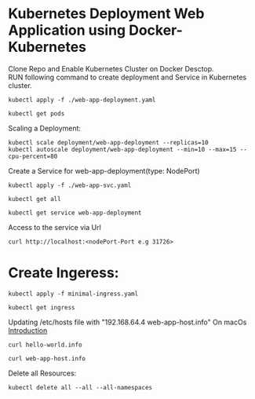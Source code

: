 # Kubernetes Deployment Web Application using Docker-Kubernetes
Clone Repo and Enable Kubernetes Cluster on Docker Desctop. <br>
RUN following command to create deployment and Service in Kubernetes cluster. <br>
```
kubectl apply -f ./web-app-deployment.yaml
```
```
kubectl get pods
```
Scaling a Deployment:
```
kubectl scale deployment/web-app-deployment --replicas=10
kubectl autoscale deployment/web-app-deployment --min=10 --max=15 --cpu-percent=80
```
Create a Service for web-app-deployment(type: NodePort) 
```
kubectl apply -f ./web-app-svc.yaml
```
```
kubectl get all 
```
```
kubectl get service web-app-deployment
```
Access to the service via Url
```
curl http://localhost:<nodePort-Port e.g 31726>
```
# Create Ingeress:
```
kubectl apply -f minimal-ingress.yaml
```
```
kubectl get ingress
```
Updating /etc/hosts file with "192.168.64.4 web-app-host.info" On macOs [Introduction](https://help.nexcess.net/en_US/miscellaneous/how-to-find-the-hosts-file-on-my-mac)
```
curl hello-world.info
```
```
curl web-app-host.info
```
Delete all  Resources:
```
kubectl delete all --all --all-namespaces
```


